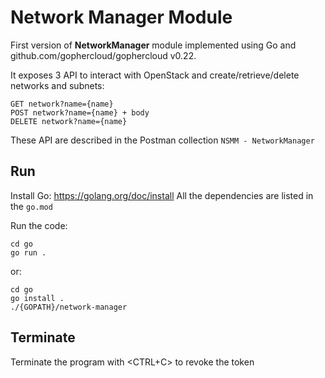 # Network Manager Module
First version of __NetworkManager__ module implemented using Go and github.com/gophercloud/gophercloud v0.22.

It exposes 3 API to interact with OpenStack and create/retrieve/delete networks and subnets:
```
GET network?name={name}
POST network?name={name} + body
DELETE network?name={name}
```



These API are described in the Postman collection `NSMM - NetworkManager`

## Run
Install Go: https://golang.org/doc/install
All the dependencies are listed in the `go.mod`

Run the code:
```
cd go
go run .
```
or:
```
cd go
go install .
./{GOPATH}/network-manager
```

## Terminate
Terminate the program with <CTRL+C> to revoke the token